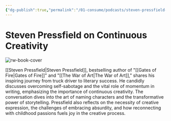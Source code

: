 ```yaml
---
{"dg-publish":true,"permalink":"/01-consume/podcasts/steven-pressfield-on-continuous-creativity/","title":"Donald Hoffman on Consciousness and Reality"}
---
```


# Steven Pressfield on Continuous Creativity

![rw-book-cover](https://images.weserv.nl/?url=https%3A%2F%2Fcontent.production.cdn.art19.com%2Fimages%2F69%2F10%2F10%2Ffb%2F691010fb-625e-4abe-993c-a57228b28dbe%2F91cb53ae0d5dbb379b9dffecf0a772593891d0d09bbe6d90ee746edbdb79e3ec75584f2ceb8260e9f675a90c05419b9b99842a76905b686f0f51c1a9d3e227ab.jpeg&w=300&h=300)

 [[Steven Pressfield\|Steven Pressfield]], bestselling author of "[[Gates of Fire\|Gates of Fire]]" and "[[The War of Art\|The War of Art]]," shares his inspiring journey from truck driver to literary success. He candidly discusses overcoming self-sabotage and the vital role of momentum in writing, emphasizing the importance of continuous creativity. The conversation dives into the art of naming characters and the transformative power of storytelling. Pressfield also reflects on the necessity of creative expression, the challenges of embracing absurdity, and how reconnecting with childhood passions fuels joy in the creative process.



